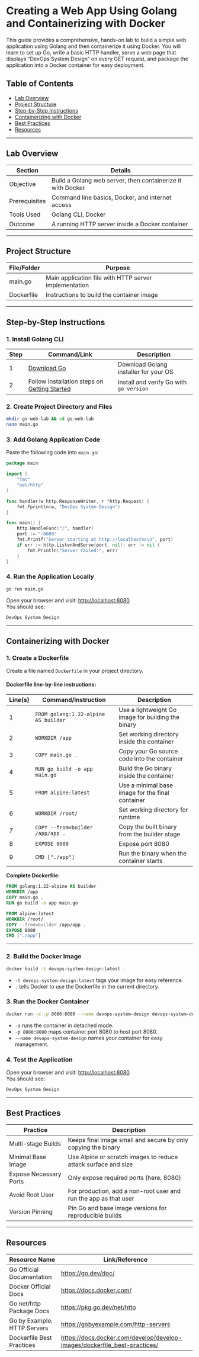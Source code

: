 # Creating a Web App Using Golang and Containerizing with Docker

This guide provides a comprehensive, hands-on lab to build a simple web application using Golang and then containerize it using Docker. You will learn to set up Go, write a basic HTTP handler, serve a web page that displays “DevOps System Design” on every GET request, and package the application into a Docker container for easy deployment.

## Table of Contents

- [Lab Overview](#lab-overview)
- [Project Structure](#project-structure)
- [Step-by-Step Instructions](#step-by-step-instructions)
- [Containerizing with Docker](#containerizing-with-docker)
- [Best Practices](#best-practices)
- [Resources](#resources)

---

## Lab Overview

| Section       | Details                                                                                      |
|---------------|---------------------------------------------------------------------------------------------|
| Objective     | Build a Golang web server, then containerize it with Docker                                  |
| Prerequisites | Command line basics, Docker, and internet access                                            |
| Tools Used    | Golang CLI, Docker                                                                          |
| Outcome       | A running HTTP server inside a Docker container                                             |

---

## Project Structure

| File/Folder  | Purpose                                               |
|--------------|-------------------------------------------------------|
| main.go      | Main application file with HTTP server implementation |
| Dockerfile   | Instructions to build the container image             |

---

## Step-by-Step Instructions

### 1. Install Golang CLI

| Step | Command/Link                                                                                 | Description                                 |
|------|---------------------------------------------------------------------------------------------|---------------------------------------------|
| 1    | [Download Go](https://go.dev/dl/)                                                           | Download Golang installer for your OS        |
| 2    | Follow installation steps on [Getting Started](https://go.dev/doc/install)                   | Install and verify Go with `go version`      |

### 2. Create Project Directory and Files

```bash
mkdir go-web-lab && cd go-web-lab
nano main.go
```

### 3. Add Golang Application Code

Paste the following code into `main.go`:

```go
package main

import (
	"fmt"
	"net/http"
)

func handler(w http.ResponseWriter, r *http.Request) {
	fmt.Fprintln(w, "DevOps System Design")
}

func main() {
	http.HandleFunc("/", handler)
	port := ":8080"
	fmt.Printf("Server starting at http://localhost%s\n", port)
	if err := http.ListenAndServe(port, nil); err != nil {
		fmt.Println("Server failed:", err)
	}
}
```

### 4. Run the Application Locally

```bash
go run main.go
```

Open your browser and visit: [http://localhost:8080](http://localhost:8080)  
You should see:  
```
DevOps System Design
```

---

## Containerizing with Docker

### 1. Create a Dockerfile

Create a file named `Dockerfile` in your project directory.

#### Dockerfile line-by-line instructions:

| Line(s)                                   | Command/Instruction                                  | Description                                                   |
|-------------------------------------------|------------------------------------------------------|---------------------------------------------------------------|
| 1                                         | `FROM golang:1.22-alpine AS builder`                 | Use a lightweight Go image for building the binary            |
| 2                                         | `WORKDIR /app`                                       | Set working directory inside the container                    |
| 3                                         | `COPY main.go .`                                     | Copy your Go source code into the container                   |
| 4                                         | `RUN go build -o app main.go`                        | Build the Go binary inside the container                      |
| 5                                         | `FROM alpine:latest`                                 | Use a minimal base image for the final container              |
| 6                                         | `WORKDIR /root/`                                     | Set working directory for runtime                             |
| 7                                         | `COPY --from=builder /app/app .`                     | Copy the built binary from the builder stage                  |
| 8                                         | `EXPOSE 8080`                                        | Expose port 8080                                              |
| 9                                         | `CMD ["./app"]`                                      | Run the binary when the container starts                      |

**Complete Dockerfile:**

```dockerfile
FROM golang:1.22-alpine AS builder
WORKDIR /app
COPY main.go .
RUN go build -o app main.go

FROM alpine:latest
WORKDIR /root/
COPY --from=builder /app/app .
EXPOSE 8080
CMD ["./app"]
```

---

### 2. Build the Docker Image

```bash
docker build -t devops-system-design:latest .
```
- `-t devops-system-design:latest` tags your image for easy reference.
- `.` tells Docker to use the Dockerfile in the current directory.

### 3. Run the Docker Container

```bash
docker run -d -p 8080:8080 --name devops-system-design devops-system-design:latest
```
- `-d` runs the container in detached mode.
- `-p 8080:8080` maps container port 8080 to host port 8080.
- `--name devops-system-design` names your container for easy management.

### 4. Test the Application

Open your browser and visit: [http://localhost:8080](http://localhost:8080)  
You should see:  
```
DevOps System Design
```

---

## Best Practices

| Practice                | Description                                                                 |
|-------------------------|-----------------------------------------------------------------------------|
| Multi-stage Builds      | Keeps final image small and secure by only copying the binary               |
| Minimal Base Image      | Use Alpine or scratch images to reduce attack surface and size              |
| Expose Necessary Ports  | Only expose required ports (here, 8080)                                     |
| Avoid Root User         | For production, add a non-root user and run the app as that user            |
| Version Pinning         | Pin Go and base image versions for reproducible builds                      |

---

## Resources

| Resource Name               | Link/Reference                                |
|-----------------------------|-----------------------------------------------|
| Go Official Documentation   | https://go.dev/doc/                          |
| Docker Official Docs        | https://docs.docker.com/                      |
| Go net/http Package Docs    | https://pkg.go.dev/net/http                   |
| Go by Example: HTTP Servers | https://gobyexample.com/http-servers          |
| Dockerfile Best Practices   | https://docs.docker.com/develop/develop-images/dockerfile_best-practices/ |
